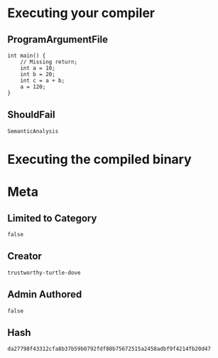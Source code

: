 # Executing your compiler

## ProgramArgumentFile

```
int main() {
    // Missing return;
    int a = 10;
    int b = 20;
    int c = a + b;
    a = 120;
}
```

## ShouldFail

```
SemanticAnalysis
```

# Executing the compiled binary

# Meta

## Limited to Category

```
false
```

## Creator

```
trustworthy-turtle-dove
```

## Admin Authored

```
false
```

## Hash

```
da27798f43312cfa8b37b59b0792fdf80b75672515a2458adbf9f4214fb20d47
```
